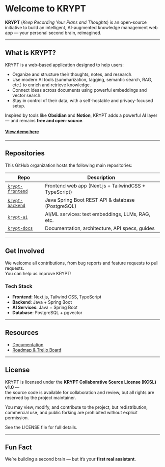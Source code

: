 # Welcome to KRYPT

**KRYPT** (*Keep Recording Your Plans and Thoughts*) is an open-source initiative to build an intelligent, AI-augmented knowledge management web app — your personal second brain, reimagined.

---

## What is KRYPT?

KRYPT is a web-based application designed to help users:
- Organize and structure their thoughts, notes, and research.
- Use modern AI tools (summarization, tagging, semantic search, RAG, etc.) to enrich and retrieve knowledge.
- Connect ideas across documents using powerful embeddings and vector search.
- Stay in control of their data, with a self-hostable and privacy-focused setup.

Inspired by tools like **Obsidian** and **Notion**, KRYPT adds a powerful AI layer — and remains **free and open-source**.

#### [View demo here](https://krypt-ia.vercel.app/)

---

## Repositories

This GitHub organization hosts the following main repositories:

| Repo                  | Description                                      |
|-----------------------|--------------------------------------------------|
| [`krypt-frontend`](https://github.com/krypt-org/krypt-frontend) | Frontend web app (Next.js + TailwindCSS + TypeScript) |
| [`krypt-backend`](https://github.com/krypt-org/krypt-backend)  | Java Spring Boot REST API & database (PostgreSQL)     |
| [`krypt-ai`](https://github.com/krypt-org/krypt-ai)       | AI/ML services: text embeddings, LLMs, RAG, etc.      |
| [`krypt-docs`](https://github.com/krypt-org/krypt-docs)     | Documentation, architecture, API specs, guides        |

---

## Get Involved

We welcome all contributions, from bug reports and feature requests to pull requests.  
You can help us improve KRYPT!

### Tech Stack
- **Frontend**: Next.js, Tailwind CSS, TypeScript
- **Backend**: Java + Spring Boot
- **AI Services**: Java + Spring Boot
- **Database**: PostgreSQL + pgvector

---

## Resources

- [Documentation](https://github.com/krypt-org/krypt-docs)
- [Roadmap & Trello Board](https://trello.com/invite/b/6884cb57f6273011c180fd73/ATTIa4f800322564d051733ae5a4b8c95b941E14D1F1/krypt)

---

## License

KRYPT is licensed under the **KRYPT Collaborative Source License (KCSL) v1.0** —  
the source code is available for collaboration and review, but all rights are reserved by the project maintainer.  

You may view, modify, and contribute to the project, but redistribution, commercial use, and public forking are prohibited without explicit permission.  

See the LICENSE file for full details.

---

## Fun Fact

We’re building a second brain — but it’s your **first real assistant**.
